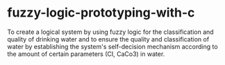# fuzzy-logic-prototyping-with-c
To create a logical system by using fuzzy logic for the classification and quality of drinking water and to ensure the quality and classification of water by establishing the system's self-decision mechanism according to the amount of certain parameters (CI, CaCo3) in water.
